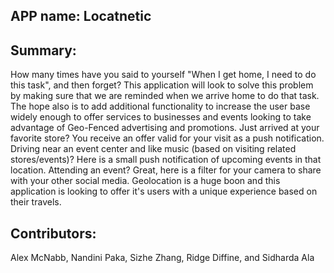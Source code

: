 ## APP name: Locatnetic
## Summary:
How many times have you said to yourself "When I get home, I need to do this task", and then
forget? This application will look to solve this problem by making sure that we are reminded when
we arrive home to do that task. The hope also is to add additional functionality to increase the
user base widely enough to offer services to businesses and events looking to take advantage of
Geo-Fenced advertising and promotions. Just arrived at your favorite store? You receive an offer
valid for your visit as a push notification. Driving near an event center and like music (based on
visiting related stores/events)? Here is a small push notification of upcoming events in that
location. Attending an event? Great, here is a filter for your camera to share with your other
social media. Geolocation is a huge boon and this application is looking to offer it's users with
a unique experience based on their travels.

## Contributors:
Alex McNabb, Nandini Paka, Sizhe Zhang, Ridge Diffine, and Sidharda Ala
